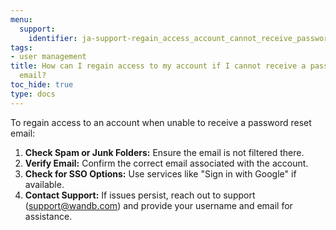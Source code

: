```yaml
---
menu:
  support:
    identifier: ja-support-regain_access_account_cannot_receive_password_reset_email
tags:
- user management
title: How can I regain access to my account if I cannot receive a password reset
  email?
toc_hide: true
type: docs
---
```


To regain access to an account when unable to receive a password reset email:

1. **Check Spam or Junk Folders:** Ensure the email is not filtered there.
2. **Verify Email:** Confirm the correct email associated with the account.
3. **Check for SSO Options:** Use services like "Sign in with Google" if available.
4. **Contact Support:** If issues persist, reach out to support (support@wandb.com) and provide your username and email for assistance.